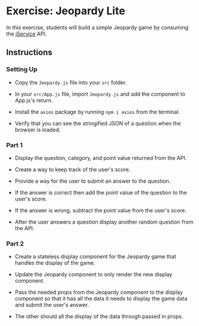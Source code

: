 # Exercise: Jeopardy Lite

In this exercise, students will build a simple Jeopardy game by consuming the [jService](http://jservice.io/) API.

## Instructions

### Setting Up

- Copy the `Jeopardy.js` file into your `src` folder.

- In your `src/App.js` file, import `Jeopardy.js` and add the component to App.js's return.

- Install the `axios` package by running `npm i axios` from the terminal.

- Verify that you can see the stringified JSON of a question when the browser is loaded.

### Part 1

-   Display the question, category, and point value returned from the API.

-   Create a way to keep track of the user's score.

-   Provide a way for the user to submit an answer to the question.

-   If the answer is correct then add the point value of the question to the user's score.

-   If the answer is wrong, subtract the point value from the user's score.

-   After the user answers a question display another random question from the API.

### Part 2

-   Create a stateless display component for the Jeopardy game that handles the display of the game.

-   Update the Jeopardy component to only render the new display component.

-   Pass the needed props from the Jeopardy component to the display component so that it has all the data it needs to display the game data and submit the user's answer.

-   The other should all the display of the data through passed in props.
